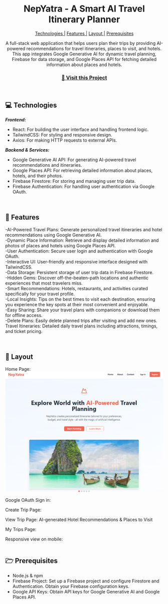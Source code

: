                   
<h1 align="center" style="font-weight: bold;">NepYatra - A Smart AI Travel 
      Itinerary Planner</h1>

<p align="center">
<a href="#tech">Technologies |</a>
<a href="#features">Features |</a>
<a href="#layout">Layout |</a>
<a href="#pre">Prerequisites</a>
 
</p>

<p align="center">A full-stack web application that helps users plan their trips by providing AI-powered recommendations for travel itineraries, places to visit, and hotels. This app integrates Google Generative AI for dynamic travel planning, Firebase for data storage, and Google Places API for fetching detailed information about places and hotels. </p>


<h3 align="center">
<a href="https://ai-trip-planner-barika.vercel.app/" target="_blank">📱 Visit this Project</a>
</h3> <br>

<h2 id="technologies">💻 Technologies</h2>

<b><em>Frontend:</b></em>

- React: For building the user interface and handling frontend logic.
- TailwindCSS: For styling and responsive design.
- Axios: For making HTTP requests to external APIs.

<b><em>Backend & Services:</b></em>
- Google Generative AI API: For generating AI-powered travel recommendations and itineraries.
- Google Places API: For retrieving detailed information about places, hotels, and their photos.
- Firebase Firestore: For storing and managing user trip data.
- Firebase Authentication: For handling user authentication via Google OAuth.

<br><h2 id="features">🚀 Features</h2>

-AI-Powered Travel Plans: Generate personalized travel itineraries and hotel recommendations using Google Generative AI. <br>
-Dynamic Place Information: Retrieve and display detailed information and photos of places and hotels using Google Places API.<br>
-User Authentication: Secure user login and authentication with Google OAuth.<br>
-Interactive UI: User-friendly and responsive interface designed with TailwindCSS.<br>
-Data Storage: Persistent storage of user trip data in Firebase Firestore.<br>
-Hidden Gems: Discover off-the-beaten-path locations and authentic experiences that most travelers miss.<br>
-Smart Recommendations: Hotels, restaurants, and activities curated specifically for your travel profile.<br>
-Local Insights: Tips on the best times to visit each destination, ensuring you experience the key spots at their most convenient and enjoyable.<br>
-Easy Sharing: Share your travel plans with companions or download them for offline access.<br>
-Delete Plans: Easily delete planned trips after visiting and add new ones.<br>
Travel Itineraries: Detailed daily travel plans including attractions, timings, and ticket pricing.<br>

 
<br><h2 id="layout">🎨 Layout</h2>

<p>
Home Page:
<img src="https://github.com/tabrejansary/NepYatra/blob/main/public/asset/hompage.png" alt="">

Google OAuth Sign in:
  <img src="https://github.com/barika001/ai-trip-planner/blob/main/public/asset/2.png" alt="">
  
Create Trip Page:
<img src="https://github.com/barika001/ai-trip-planner/blob/main/public/asset/4.4.png" alt="">

View Trip Page: AI-generated Hotel Recommendations & Places to Visit
<img src="https://github.com/barika001/ai-trip-planner/blob/main/public/asset/7.png" alt="" width="75%" align="center">

My Trips Page:
<img src="https://github.com/barika001/ai-trip-planner/blob/main/public/asset/6.png" alt="">

Responsive view on mobile: <br>
<img src="https://github.com/barika001/ai-trip-planner/blob/main/public/asset/8.jpg" alt="" width="30%" align="center">
</p>
 

<h2 id="pre">🗁 Prerequisites</h2>

- Node.js & npm
- Firebase Project: Set up a Firebase project and configure Firestore and Authentication. Obtain your Firebase configuration keys.
- Google API Keys: Obtain API keys for Google Generative AI and Google Places API.
